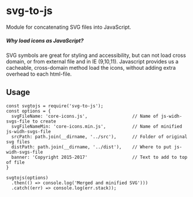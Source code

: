 # svg-to-js
Module for concatenating SVG files into JavaScript.

##### Why load icons as JavaScript?
SVG symbols are great for styling and accessibility, but can not load cross domain, or from external file and in IE (9,10,11). Javascript provides us a cacheable, cross-domain method load the icons, without adding extra overhead to each html-file.


## Usage
```
const svgtojs = require('svg-to-js');
const options = {
  svgFileName: 'core-icons.js',                 // Name of js-widh-svgs-file to create
  svgFileNameMin: 'core-icons.min.js',          // Name of minified js-widh-svgs-file
  srcPath: path.join(__dirname, '../src'),      // Folder of original svg files
  distPath: path.join(__dirname, '../dist'),    // Where to put js-widh-svgs-file
  banner: 'Copyright 2015-2017'                 // Text to add to top of file
}

svgtojs(options)
  .then(() => console.log('Merged and minified SVG')))
  .catch((err) => console.log(err.stack));
```

